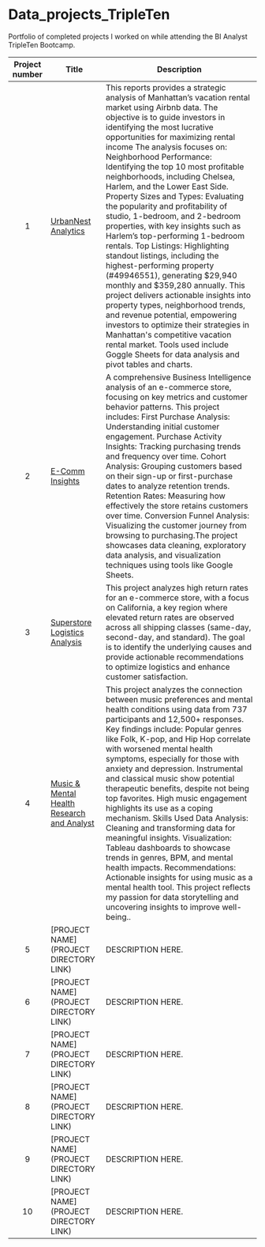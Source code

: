 # Data_projects_TripleTen

Portfolio of completed projects I worked on while attending the BI Analyst TripleTen Bootcamp.

| Project number | Title | Description |
| :-----------: | ----------- |----------- |
| 1 | [UrbanNest Analytics](https://docs.google.com/spreadsheets/d/1Cxh5BZZzvQIZ5wAb0TGzpXUaVOcipXXlkg3a5iDdfz4/edit?usp=sharing) | This reports provides a strategic analysis of Manhattan’s vacation rental market using Airbnb data. The objective is to guide investors in identifying the most lucrative opportunities for maximizing rental income                  The analysis focuses on: Neighborhood Performance: Identifying the top 10 most profitable neighborhoods, including Chelsea, Harlem, and the Lower East Side. Property Sizes and Types: Evaluating the popularity and profitability of studio, 1-bedroom, and 2-bedroom properties, with key insights such as Harlem’s top-performing 1-bedroom rentals.  Top Listings: Highlighting standout listings, including the highest-performing property (#49946551), generating $29,940 monthly and $359,280 annually.  This project delivers actionable insights into property types, neighborhood trends, and revenue potential, empowering investors to optimize their strategies in Manhattan's competitive vacation rental market. Tools used include Goggle Sheets for data analysis and pivot tables and charts. |
| 2 | [E-Comm Insights](https://docs.google.com/spreadsheets/d/1ZkFRRoC1LxGZjKQM1ZhiqVoGbdOZmQXi0pKvJ0yxo-I/edit?usp=sharing) | A comprehensive Business Intelligence analysis of an e-commerce store, focusing on key metrics and customer behavior patterns. This project includes: First Purchase Analysis: Understanding initial customer engagement. Purchase Activity Insights: Tracking purchasing trends and frequency over time. Cohort Analysis: Grouping customers based on their sign-up or first-purchase dates to analyze retention trends.  Retention Rates: Measuring how effectively the store retains customers over time.  Conversion Funnel Analysis: Visualizing the customer journey from browsing to purchasing.The project showcases data cleaning, exploratory data analysis, and visualization techniques using tools like Google Sheets.|
| 3 | [Superstore Logistics Analysis](https://public.tableau.com/views/SuperstoreLogisticsAnalysis/Dashboard32?:language=en-US&:sid=&:redirect=auth&:display_count=n&:origin=viz_share_link) | This project analyzes high return rates for an e-commerce store, with a focus on California, a key region where elevated return rates are observed across all shipping classes (same-day, second-day, and standard). The goal is to identify the underlying causes and provide actionable recommendations to optimize logistics and enhance customer satisfaction. |
| 4 | [Music & Mental Health Research and Analyst](https://public.tableau.com/views/MusicandMentalHealthPresentation/MusicandMentalHealth?:language=en-US&:sid=&:redirect=auth&:display_count=n&:origin=viz_share_link) | This project analyzes the connection between music preferences and mental health conditions using data from 737 participants and 12,500+ responses. Key findings include: Popular genres like Folk, K-pop, and Hip Hop correlate with worsened mental health symptoms, especially for those with anxiety and depression. Instrumental and classical music show potential therapeutic benefits, despite not being top favorites.  High music engagement highlights its use as a coping mechanism. Skills Used Data Analysis: Cleaning and transforming data for meaningful insights.  Visualization: Tableau dashboards to showcase trends in genres, BPM, and mental health impacts. Recommendations: Actionable insights for using music as a mental health tool. This project reflects my passion for data storytelling and uncovering insights to improve well-being.. |
| 5 | [PROJECT NAME](PROJECT DIRECTORY LINK) | DESCRIPTION HERE. |
| 6 | [PROJECT NAME](PROJECT DIRECTORY LINK) | DESCRIPTION HERE. |
| 7 | [PROJECT NAME](PROJECT DIRECTORY LINK) | DESCRIPTION HERE. |
| 8 | [PROJECT NAME](PROJECT DIRECTORY LINK) | DESCRIPTION HERE. |
| 9 | [PROJECT NAME](PROJECT DIRECTORY LINK) | DESCRIPTION HERE. |
| 10| [PROJECT NAME](PROJECT DIRECTORY LINK) | DESCRIPTION HERE. |

